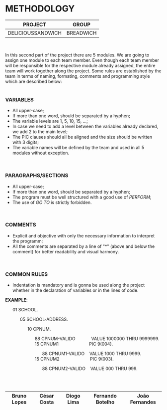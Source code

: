 # METHODOLOGY

| PROJECT | GROUP |
| ------ | ------ |
| DELICIOUSSANDWICH | BREADWICH |
</br>

In this second part of the project there are 5 modules.
We are going to assign one module to each team member.
Even though each team member will be responsible for the respective module already assigned, the entire team will work together along the project.
Some rules are established by the team in terms of naming, formating, comments and programming style which are described below:
</br>
</br>

### VARIABLES
- All upper-case;
- If more than one word, should be separated by a hyphen;
- The variable levels are 1, 5, 10, 15, ...;
- In case we need to add a level between the variables already declared, we add 2 to the main level;
- The PIC clauses should all be aligned and the size should be written with 3 digits;
- The variable names will be defined by the team and used in all 5 modules without exception.
</br>

### PARAGRAPHS/SECTIONS
- All upper-case;
- If more than one word, should be separated by a hyphen;
- The program must be well structured with a good use of *PERFORM*;
- The use of *GO TO* is strictly forbidden.
</br>

### COMMENTS
- Explicit and objective with only the necessary information to interpret the programm;
- All the comments are separated by a line of "*" (above and below the comment) for better readability and visual harmony. 
</br>

### COMMON RULES
- Indentation is mandatory and is gonna be used along the project whether in the declaration of variables or in the lines of code.

**EXAMPLE**:
<ul>
01 SCHOOL.
<ul>
05 SCHOOL-ADDRESS.
<ul>      
10 CPNUM. </br>
<ul>
88 CPNUM-VALIDO &nbsp;&nbsp;&nbsp;&nbsp;&nbsp;&nbsp;&nbsp;&nbsp;&nbsp;&nbsp;&nbsp; VALUE 1000000 THRU 9999999. </br>
15 CPNUM1 &nbsp;&nbsp;&nbsp;&nbsp;&nbsp;&nbsp;&nbsp;&nbsp;&nbsp;&nbsp;&nbsp;&nbsp;&nbsp;&nbsp;&nbsp;&nbsp;&nbsp;&nbsp;&nbsp;&nbsp;&nbsp;&nbsp;&nbsp; PIC 9(004).
<ul>
88 CPNUM1-VALIDO &nbsp;&nbsp; VALUE 1000 THRU 9999.
</ul>
15 CPNUM2 &nbsp;&nbsp;&nbsp;&nbsp;&nbsp;&nbsp;&nbsp;&nbsp;&nbsp;&nbsp;&nbsp;&nbsp;&nbsp;&nbsp;&nbsp;&nbsp;&nbsp;&nbsp;&nbsp;&nbsp;&nbsp;&nbsp;&nbsp; PIC 9(003).
<ul>
88 CPNUM2-VALIDO &nbsp;&nbsp; VALUE 000 THRU 999.
</ul>
</ul>
</ul>
</ul>
</ul>

</br>
</br>

| Bruno Lopes | César Costa | Diogo Lima | Fernando Botelho | João Fernandes |
| ------ | ------ | ------ | ------ | ------ |
